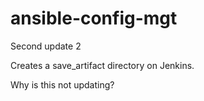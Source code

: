 # ansible-config-mgt

Second update 2

Creates a save_artifact directory on Jenkins. 

Why is this not updating?